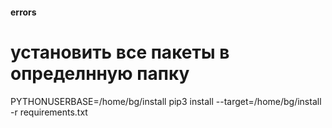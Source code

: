 #### errors

# установить все пакеты в определнную папку
PYTHONUSERBASE=/home/bg/install pip3 install --target=/home/bg/install -r requirements.txt
